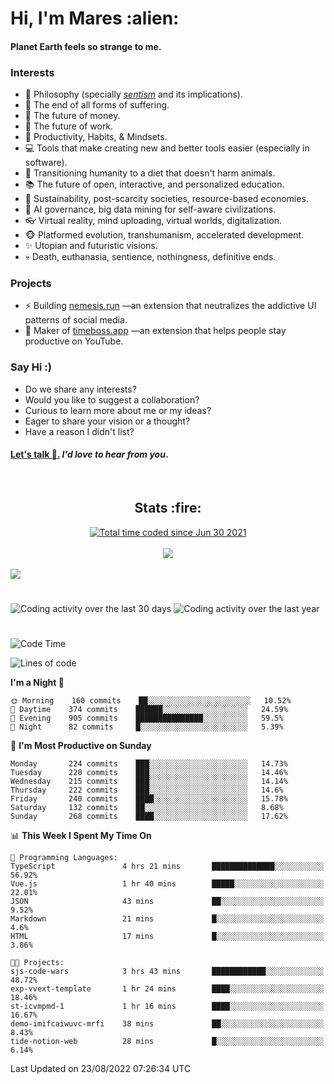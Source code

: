 <h1>Hi, I'm Mares :alien:</h1>

#### Planet Earth feels so strange to me.

### **Interests**

- 🌊 Philosophy (specially [_sentism_][sentismmedium] and its implications).
- 🎯 The end of all forms of suffering.
- 💸 The future of money.
- 💼 The future of work.
- 🧠 Productivity, Habits, & Mindsets.
- 💻 Tools that make creating new and better tools easier (especially in software).
- 🥗 Transitioning humanity to a diet that doesn't harm animals.
- 📚 The future of open, interactive, and personalized education.
- 🌱 Sustainability, post-scarcity societies, resource-based economies.
- 🤖 AI governance, big data mining for self-aware civilizations.
- 👓 Virtual reality, mind uploading, virtual worlds, digitalization.
- 🐵 Platformed evolution, transhumanism, accelerated development.
- ✨ Utopian and futuristic visions.
- 💀 Death, euthanasia, sentience, nothingness, definitive ends.


### **Projects**

- ⚡ Building [nemesis.run](https://chrome.google.com/webstore/detail/nemesis-%E2%80%93-humane-design-f/blfbbifgjgikekfochleknjcopefifgo?hl=en) —an extension that neutralizes the addictive UI patterns of social media.
- 💎 Maker of [timeboss.app](https://timeboss.app) —an extension that helps people stay productive on YouTube.


### **Say Hi :)**

- Do we share any interests?
- Would you like to suggest a collaboration?
- Curious to learn more about me or my ideas?
- Eager to share your vision or a thought?
- Have a reason I didn't list?

#### [Let's talk :wave:.](mailto:mareszhar@gmail.com) _I'd love to hear from you_.

[sentismmedium]: https://medium.com/@mareszhar/born-a-prisoner-a-reflection-about-life-its-struggles-and-a-plan-to-escape-d8566ce9b026

<br>

<h2 align="center">Stats :fire:</h2>

<div align="center">
  <a href="https://wakatime.com/@cfdc0e0d-4860-4b62-9ff0-cb659185525e">
    <img src="https://wakatime.com/badge/user/cfdc0e0d-4860-4b62-9ff0-cb659185525e.svg" alt="Total time coded since Jun 30 2021" />
  </a>
</div>

<br>

<!-- 
Add or remove this: 
&dates=B1AAB3FF 
...or this...
&date_format=M%20j%5B%2C%20Y%5D
from the *streak stats URL below* if they get bugged and aren't updating: 
-->

<div align="center">
  <img src="https://github-readme-streak-stats.herokuapp.com?user=mareszhar&theme=black-ice&hide_border=true&stroke=FFFFFF15&ring=DF8FFE&fire=DF8FFE&currStreakLabel=DF8FFE&background=1A232A&currStreakNum=86FFAB&dates=B1AAB3FF&date_format=M%20j%5B%2C%20Y%5D">
</div>

<br>

<img src="https://activity-graph.herokuapp.com/graph?username=mareszhar&theme=nord&bg_color=00000000&color=979797&line=DF8FFE&point=00000000&area=true&hide_border=true">

<br>

<h1></h1>

<img src="https://wakatime.com/share/@mares/5df0ff02-9c79-41b4-b540-51dc9c65a57b.svg" alt="Coding activity over the last 30 days" />
<img src="https://wakatime.com/share/@mares/ea89ba71-f374-40af-930c-e0655909fe37.svg" alt="Coding activity over the last year" />

<h1></h1>

<!--START_SECTION:waka-->
![Code Time](http://img.shields.io/badge/Code%20Time-591%20hrs%2024%20mins-blue)

![Lines of code](https://img.shields.io/badge/From%20Hello%20World%20I%27ve%20Written-168%20Thousand%20lines%20of%20code-blue)

**I'm a Night 🦉** 

```text
🌞 Morning    160 commits    ██░░░░░░░░░░░░░░░░░░░░░░░   10.52% 
🌆 Daytime    374 commits    ██████░░░░░░░░░░░░░░░░░░░   24.59% 
🌃 Evening    905 commits    ███████████████░░░░░░░░░░   59.5% 
🌙 Night      82 commits     █░░░░░░░░░░░░░░░░░░░░░░░░   5.39%

```
📅 **I'm Most Productive on Sunday** 

```text
Monday       224 commits    ███░░░░░░░░░░░░░░░░░░░░░░   14.73% 
Tuesday      220 commits    ███░░░░░░░░░░░░░░░░░░░░░░   14.46% 
Wednesday    215 commits    ███░░░░░░░░░░░░░░░░░░░░░░   14.14% 
Thursday     222 commits    ███░░░░░░░░░░░░░░░░░░░░░░   14.6% 
Friday       240 commits    ████░░░░░░░░░░░░░░░░░░░░░   15.78% 
Saturday     132 commits    ██░░░░░░░░░░░░░░░░░░░░░░░   8.68% 
Sunday       268 commits    ████░░░░░░░░░░░░░░░░░░░░░   17.62%

```


📊 **This Week I Spent My Time On** 

```text
💬 Programming Languages: 
TypeScript               4 hrs 21 mins       ██████████████░░░░░░░░░░░   56.92% 
Vue.js                   1 hr 40 mins        █████░░░░░░░░░░░░░░░░░░░░   22.01% 
JSON                     43 mins             ██░░░░░░░░░░░░░░░░░░░░░░░   9.52% 
Markdown                 21 mins             █░░░░░░░░░░░░░░░░░░░░░░░░   4.6% 
HTML                     17 mins             █░░░░░░░░░░░░░░░░░░░░░░░░   3.86%

🐱‍💻 Projects: 
sjs-code-wars            3 hrs 43 mins       ████████████░░░░░░░░░░░░░   48.72% 
exp-vvext-template       1 hr 24 mins        ████░░░░░░░░░░░░░░░░░░░░░   18.46% 
st-icvmpmd-1             1 hr 16 mins        ████░░░░░░░░░░░░░░░░░░░░░   16.67% 
demo-imifcaiwuvc-mrfi    38 mins             ██░░░░░░░░░░░░░░░░░░░░░░░   8.43% 
tide-notion-web          28 mins             █░░░░░░░░░░░░░░░░░░░░░░░░   6.14%

```


 Last Updated on 23/08/2022 07:26:34 UTC
<!--END_SECTION:waka-->
